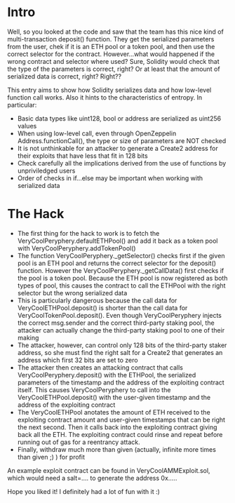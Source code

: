 # Intro

Well, so you looked at the code and saw that the team has this nice kind of multi-transaction deposit() function. They get the serialized parameters from the user, chek if it is an ETH pool or a token pool, and then use the correct selector for the contract. However...what would happened if the wrong contract and selector where used? Sure, Solidity would check that the type of the parameters is correct, right? Or at least that the amount of serialized data is correct, right? Right??

This entry aims to show how Solidity serializes data and how low-level function call works. Also it hints to the characteristics of entropy. In particular:

-   Basic data types like uint128, bool or address are serialized as uint256 values
-   When using low-level call, even through OpenZeppelin Address.functionCall(), the type or size of parameters are NOT checked
-   It is not unthinkable for an attacker to generate a Create2 address for their exploits that have less that fit in 128 bits
-   Check carefully all the implications derived from the use of functions by unpriviledged users
-   Order of checks in if...else may be important when working with serialized data

# The Hack

-   The first thing for the hack to work is to fetch the VeryCoolPeryphery.defaultETHPool() and add it back as a token pool with VeryCoolPeryphery.addTokenPool()
-   The function VeryCoolPeryphery.\_getSelector() checks first if the given pool is an ETH pool and returns the correct selector for the deposit() function. However the VeryCoolPeryphery.\_getCallData() first checks if the pool is a token pool. Because the ETH pool is now registered as both types of pool, this causes the contract to call the ETHPool with the right selector but the wrong serialized data
-   This is particularly dangerous because the call data for VeryCoolETHPool.deposit() is shorter than the call data for VeryCoolTokenPool.deposit(). Even though VeryCoolPeryphery injects the correct msg.sender and the correct third-party staking pool, the attacker can actually change the third-party staking pool to one of their making
-   The attacker, however, can control only 128 bits of the third-party staker address, so she must find the right salt for a Create2 that generates an address which first 32 bits are set to zero
-   The attacker then creates an attacking contract that calls VeryCoolPeryphery.deposit() with the ETHPool, the serialized parameters of the timestamp and the address of the exploiting contract itself. This causes VeryCoolPeryphery to call into the VeryCoolETHPool.deposit() with the user-given timestamp and the address of the exploiting contract
-   The VeryCoolETHPool anotates the amount of ETH received to the exploiting contract amount and user-given timestamps that can be right the next second. Then it calls back into the exploiting contract giving back all the ETH. The exploiting contract could rinse and repeat before running out of gas for a reentrancy attack.
-   Finally, withdraw much more than given (actually, infinite more times than given ;) ) for profit

An example exploit contract can be found in VeryCoolAMMExploit.sol, which would need a salt=.... to generate the address 0x.....

Hope you liked it! I definitely had a lot of fun with it :)
